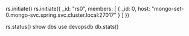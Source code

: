    rs.initiate()
   rs.initiate({
     _id: "rs0",
     members: [
       { _id: 0, host: "mongo-set-0.mongo-svc.spring.svc.cluster.local:27017" }
     ]
   })

   rs.status()
   show dbs
   use devopsdb
   db.stats()